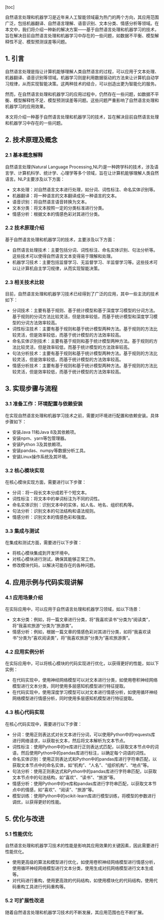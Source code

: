 
[toc]                    
                
                
自然语言处理和机器学习是近年来人工智能领域最为热门的两个方向，其应用范围广泛，包括机器翻译、自然语言理解、语音识别、文本分类、情感分析等领域。在本文中，我们将介绍一种新的解决方案——基于自然语言处理和机器学习的技术，旨在解决目前自然语言处理和机器学习中存在的一些问题，如数据不平衡、模型解释性不足、模型预测误差等问题。

## 1. 引言

自然语言处理是指让计算机能够理解人类自然语言的过程，可以应用于文本处理、机器翻译、语音识别等领域。机器学习则是利用数据驱动的方法来让计算机自动学习规律，从而实现智能决策。这两种技术的结合，可以创造出更为智能化的服务。

然而，在自然语言处理和机器学习的应用过程中，仍然存在一些问题，如数据不平衡、模型解释性不足、模型预测误差等问题。这些问题严重影响了自然语言处理和机器学习的应用效果。

本文将介绍一种基于自然语言处理和机器学习的技术，旨在解决目前自然语言处理和机器学习中存在的一些问题。

## 2. 技术原理及概念

### 2.1 基本概念解释

自然语言处理(Natural Language Processing,NLP)是一种跨学科的技术，涉及语言学、计算机科学、统计学、心理学等多个领域，旨在让计算机能够理解人类自然语言。NLP主要涉及以下方面：

- 文本处理：对自然语言文本进行处理，如分词、词性标注、命名实体识别等。
- 机器翻译：将一种语言的文本翻译成另一种语言的文本。
- 语音识别：将自然语言语音转换为文本。
- 文本分类：将文本按照一定的分类标准进行分类。
- 情感分析：根据文本的情感色彩对其进行分类。

### 2.2 技术原理介绍

基于自然语言处理和机器学习的技术，主要涉及以下方面：

- 自然语言处理技术：主要包括分词、词性标注、命名实体识别、句法分析等。这些技术可以使得自然语言文本变得易于理解和处理。
- 机器学习技术：主要包括监督学习、无监督学习、半监督学习等。这些技术可以让计算机自主学习规律，从而实现智能决策。

### 2.3 相关技术比较

目前，自然语言处理和机器学习技术已经得到了广泛的应用，其中一些主流的技术如下：

- 分词技术：主要有基于规则、基于统计模型和基于深度学习模型的分词方法。基于规则的分词方法比较灵活，但是效率较低，而基于统计模型和深度学习模型的分词方法效率较高。
- 词性标注技术：主要有基于规则和基于统计模型两种方法。基于规则的方法比较灵活，但是效率较低，而基于统计模型的方法效率较高。
- 命名实体识别技术：主要有基于规则和基于统计模型两种方法。基于规则的方法比较灵活，但是效率较低，而基于统计模型的方法效率较高。
- 句法分析技术：主要有基于规则和基于统计模型两种方法。基于规则的方法比较灵活，但是效率较低，而基于统计模型的方法效率较高。
- 情感分析技术：主要有基于规则和基于统计模型两种方法。基于规则的方法比较灵活，但是效率较低，而基于统计模型的方法效率较高。

## 3. 实现步骤与流程

### 3.1 准备工作：环境配置与依赖安装

在实现自然语言处理和机器学习技术之前，需要对环境进行配置和依赖安装。具体步骤如下：

- 安装Java 11和Java 8及其依赖项。
- 安装npm、yarn等包管理器。
- 安装Python 3及其依赖项。
- 安装pandas、numpy等数据分析工具。
- 安装Linux操作系统及其环境。

### 3.2 核心模块实现

在核心模块实现方面，需要进行以下步骤：

- 分词：将一段长文本分成若干个短文本。
- 词性标注：将文本中的单词标注为不同的词性。
- 命名实体识别：识别文本中的实体，如人名、地名、组织机构等。
- 句法分析：识别文本的句法结构和语法规则。
- 情感分析：识别文本的情感色彩和强度。

### 3.3 集成与测试

在集成和测试方面，需要进行以下步骤：

- 将核心模块集成到开发环境中。
- 对核心模块进行测试，确保其能够正常工作。
- 修改模块代码，以解决可能存在的各种问题。

## 4. 应用示例与代码实现讲解

### 4.1 应用场景介绍

在实际应用中，可以应用于自然语言处理和机器学习领域，如以下场景：

- 文本分类：例如，将一篇文章进行分类，将“我喜欢读书”分类为“阅读类”，将“我喜欢旅游”分类为“旅游类”。
- 情感分析：例如，根据一篇文章的情感色彩对其进行分类，如将“我喜欢读书”分类为“喜欢阅读类”，将“我喜欢旅游”分类为“喜欢旅游类”。

### 4.2 应用实例分析

在实际应用中，可以将核心模块的代码实现进行优化，以获得更好的性能，如以下实例：

- 在代码实现中，使用神经网络模型可以对文本进行分类，如使用卷积神经网络模型进行文本分类，同时使用多层感知机模型进行特征提取。
- 在代码实现中，使用深度学习模型可以对文本进行情感分析，如使用循环神经网络模型进行情感分析，同时使用多层感知机模型进行特征提取。

### 4.3 核心代码实现

在核心代码实现中，需要进行以下步骤：

- 分词：使用正则表达式对长文本进行分词，可以使用Python中的requests库进行网络请求，以获取长文本，然后将文本解析为文本节点。
- 词性标注：使用Python中的re库进行正则表达式匹配，以获取文本节点中的词语，然后使用Python中的pandas库进行标注，以确定每个词语的词性。
- 命名实体识别：使用正则表达式和Python中的pandas库进行字符串匹配，以获取文本节点中的命名实体，如“机构”、“人名”、“组织机构”、“地点”等。
- 句法分析：使用正则表达式和Python中的pandas库进行字符串匹配，以获取文本节点中的句法结构，如“喜欢”、“读书”、“旅游”等。
- 情感分析：使用Python中的re库和pandas库进行字符串匹配，以获取文本节点中的情感，如“喜欢”、“阅读”、“旅游”等。
- 模型训练：使用Python中的scikit-learn库进行模型训练，将模型的参数进行调优，以获得更好的性能。

## 5. 优化与改进

### 5.1 性能优化

自然语言处理和机器学习技术的性能是影响其应用效果的关键因素，因此需要进行性能优化。

- 使用更高级的算法和模型进行优化，如使用卷积神经网络模型进行情感分析，使用循环神经网络模型进行文本分类，使用生成对抗网络模型进行文本生成等。
- 对代码进行重构，使用更高效的代码结构，如使用模块化的代码结构，使用代码重构工具进行代码重构等。

### 5.2 可扩展性改进

随着自然语言处理和机器学习技术的不断发展，其应用范围也在不断扩展。

